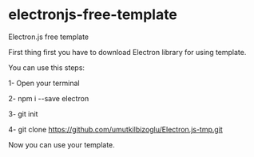 # electronjs-free-template
Electron.js free template

First thing first you have to download Electron library for using template.

You can use this steps:
 
1- Open your terminal

2- npm i --save electron

3- git init

4- git clone https://github.com/umutkilbizoglu/Electron.js-tmp.git

Now you can use your template.  
 
